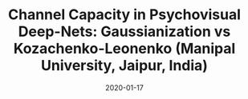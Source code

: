 ---
title: "Channel Capacity in Psychovisual Deep-Nets: Gaussianization vs Kozachenko-Leonenko (Manipal University, Jaipur, India)"
date: "2020-01-17"
speaker: "Jesús Malo"
affiliation: "ISP/UV"
link: https://huggingface.co/datasets/isp-uv-es/Web_site_legacy/resolve/main/seminars/LNCS_SpringerNature_20_ICICV.pdf
---